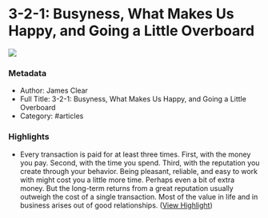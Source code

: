 # 3-2-1: Busyness, What Makes Us Happy, and Going a Little Overboard

![](https://readwise-assets.s3.amazonaws.com/static/images/article0.00998d930354.png)

### Metadata

- Author: James Clear
- Full Title: 3-2-1: Busyness, What Makes Us Happy, and Going a Little Overboard
- Category: #articles

### Highlights

- Every transaction is paid for at least three times. First, with the money you pay. Second, with the time you spend. Third, with the reputation you create through your behavior.
  Being pleasant, reliable, and easy to work with might cost you a little more time. Perhaps even a bit of extra money. But the long-term returns from a great reputation usually outweigh the cost of a single transaction.
  Most of the value in life and in business arises out of good relationships. ([View Highlight](https://read.readwise.io/read/01ggdb6wjtvqb2mp89s8xp6a60))
